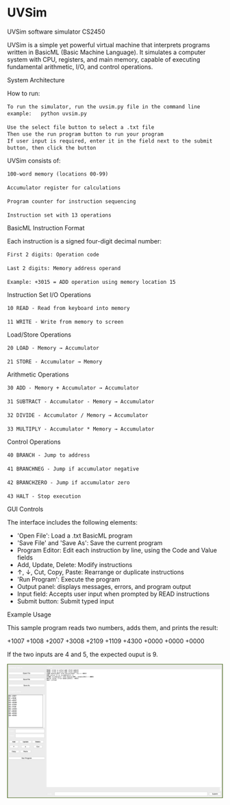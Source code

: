 # UVSim
UVSim software simulator CS2450


UVSim is a simple yet powerful virtual machine that interprets programs written in BasicML (Basic Machine Language). It simulates a computer system with CPU, registers, and main memory, capable of executing fundamental arithmetic, I/O, and control operations.

System Architecture

How to run:

    To run the simulator, run the uvsim.py file in the command line
    example:   python uvsim.py

    Use the select file button to select a .txt file
    Then use the run program button to run your program
    If user input is required, enter it in the field next to the submit button, then click the button
    

UVSim consists of:

    100-word memory (locations 00-99)

    Accumulator register for calculations

    Program counter for instruction sequencing

    Instruction set with 13 operations

BasicML Instruction Format

Each instruction is a signed four-digit decimal number:

    First 2 digits: Operation code

    Last 2 digits: Memory address operand

    Example: +3015 = ADD operation using memory location 15

Instruction Set
I/O Operations

    10 READ - Read from keyboard into memory

    11 WRITE - Write from memory to screen

Load/Store Operations

    20 LOAD - Memory → Accumulator

    21 STORE - Accumulator → Memory

Arithmetic Operations

    30 ADD - Memory + Accumulator → Accumulator

    31 SUBTRACT - Accumulator - Memory → Accumulator

    32 DIVIDE - Accumulator / Memory → Accumulator

    33 MULTIPLY - Accumulator * Memory → Accumulator

Control Operations

    40 BRANCH - Jump to address

    41 BRANCHNEG - Jump if accumulator negative

    42 BRANCHZERO - Jump if accumulator zero

    43 HALT - Stop execution


GUI Controls

The interface includes the following elements:

- 'Open File': Load a .txt BasicML program
- 'Save File' and 'Save As': Save the current program
- Program Editor: Edit each instruction by line, using the Code and Value fields
- Add, Update, Delete: Modify instructions
- ↑, ↓, Cut, Copy, Paste: Rearrange or duplicate instructions
- 'Run Program': Execute the program
- Output panel: displays messages, errors, and program output
- Input field: Accepts user input when prompted by READ instructions
- Submit button: Submit typed input



Example Usage

This sample program reads two numbers, adds them, and prints the result:

+1007
+1008
+2007
+3008
+2109
+1109
+4300
+0000
+0000
+0000

If the two inputs are 4 and 5, the expected ouput is 9.

![UVSim GUI Screenshot](./Screenshot.png)
